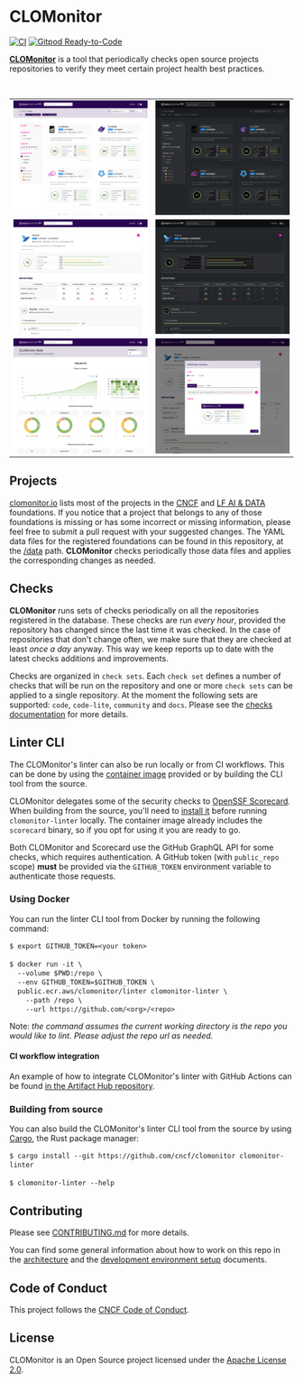 # CLOMonitor

[![CI](https://github.com/cncf/clomonitor/workflows/CI/badge.svg)](https://github.com/cncf/clomonitor/actions?query=workflow%3ACI)
[![Gitpod Ready-to-Code](https://img.shields.io/badge/Gitpod-ready--to--code-blue?logo=gitpod)](https://gitpod.io/#https://github.com/cncf/clomonitor)

[**CLOMonitor**](https://clomonitor.io) is a tool that periodically checks open source projects repositories to verify they meet certain project health best practices.

<br/>
<table>
    <tr>
        <td width="50%"><img src="docs/screenshots/search-light.png?raw=true"></td>
        <td width="50%"><img src="docs/screenshots/search-dark.png?raw=true"></td>
    </tr>
    <tr>
        <td width="50%"><img src="docs/screenshots/project-light.png?raw=true"></td>
        <td width="50%"><img src="docs/screenshots/project-dark.png?raw=true"></td>
    </tr>
    <tr>
        <td width="50%"><img src="docs/screenshots/stats-light.png?raw=true"></td>
        <td width="50%"><img src="docs/screenshots/embed-report-light.png?raw=true"></td>
    </tr>
</table>

## Projects

[clomonitor.io](https://clomonitor.io) lists most of the projects in the [CNCF](https://www.cncf.io/projects/) and [LF AI & DATA](https://lfaidata.foundation/projects/) foundations. If you notice that a project that belongs to any of those foundations is missing or has some incorrect or missing information, please feel free to submit a pull request with your suggested changes. The YAML data files for the registered foundations can be found in this repository, at the [/data](https://github.com/cncf/clomonitor/tree/main/data) path. **CLOMonitor** checks periodically those data files and applies the corresponding changes as needed.

## Checks

**CLOMonitor** runs sets of checks periodically on all the repositories registered in the database. These checks are run *every hour*, provided the repository has changed since the last time it was checked. In the case of repositories that don't change often, we make sure that they are checked at least *once a day* anyway. This way we keep reports up to date with the latest checks additions and improvements.

Checks are organized in `check sets`. Each `check set` defines a number of checks that will be run on the repository and one or more `check sets` can be applied to a single repository. At the moment the following sets are supported: `code`, `code-lite`, `community` and `docs`. Please see the [checks documentation](./docs/checks.md) for more details.

## Linter CLI

The CLOMonitor's linter can also be run locally or from CI workflows. This can be done by using the [container image](https://gallery.ecr.aws/clomonitor/linter) provided or by building the CLI tool from the source.

CLOMonitor delegates some of the security checks to [OpenSSF Scorecard](https://github.com/ossf/scorecard). When building from the source, you'll need to [install it](https://github.com/ossf/scorecard#installation) before running `clomonitor-linter` locally. The container image already includes the `scorecard` binary, so if you opt for using it you are ready to go.

Both CLOMonitor and Scorecard use the GitHub GraphQL API for some checks, which requires authentication. A GitHub token (with `public_repo` scope) **must** be provided via the `GITHUB_TOKEN` environment variable to authenticate those requests.

### Using Docker

You can run the linter CLI tool from Docker by running the following command:

```text
$ export GITHUB_TOKEN=<your token>

$ docker run -it \
  --volume $PWD:/repo \
  --env GITHUB_TOKEN=$GITHUB_TOKEN \
  public.ecr.aws/clomonitor/linter clomonitor-linter \
    --path /repo \
    --url https://github.com/<org>/<repo>
```

Note: *the command assumes the current working directory is the repo you would like to lint. Please adjust the repo url as needed.*

#### CI workflow integration

An example of how to integrate CLOMonitor's linter with GitHub Actions can be found [in the Artifact Hub repository](https://github.com/artifacthub/hub/blob/c73dafa519020415927665e14fb6eac1066120eb/.github/workflows/ci.yml#L46-L57).

### Building from source

You can also build the CLOMonitor's linter CLI tool from the source by using [Cargo](https://rustup.rs), the Rust package manager:

```text
$ cargo install --git https://github.com/cncf/clomonitor clomonitor-linter

$ clomonitor-linter --help
```

## Contributing

Please see [CONTRIBUTING.md](./CONTRIBUTING.md) for more details.

You can find some general information about how to work on this repo in the [architecture](./docs/architecture.md) and the [development environment setup](./docs/dev.md) documents.

## Code of Conduct

This project follows the [CNCF Code of Conduct](https://github.com/cncf/foundation/blob/master/code-of-conduct.md).

## License

CLOMonitor is an Open Source project licensed under the [Apache License 2.0](https://www.apache.org/licenses/LICENSE-2.0).
